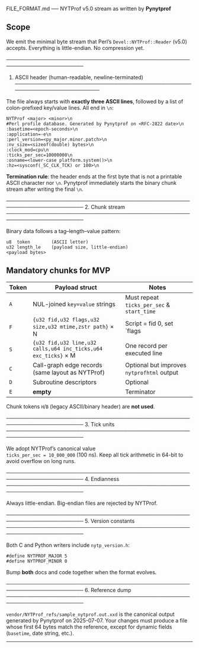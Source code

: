 FILE_FORMAT.md ── NYTProf v5.0 stream as written by **Pynytprof**

Scope
-----
We emit the minimal byte stream that Perl’s `Devel::NYTProf::Reader`
(v5.0) accepts.  Everything is little-endian.  No compression yet.

───────────────────────────────────────────────────────────────────────
1.  ASCII header (human-readable, newline-terminated)
───────────────────────────────────────────────────────────────────────

The file always starts with **exactly three ASCII lines**, followed by
a list of colon-prefixed key/value lines.  All end in `\n`:

    NYTProf <major> <minor>\n
    #Perl profile database. Generated by Pynytprof on <RFC-2822 date>\n
    :basetime=<epoch-seconds>\n
    :application=-e\n
    :perl_version=<py_major.minor.patch>\n
    :nv_size=<sizeof(double) bytes>\n
    :clock_mod=cpu\n
    :ticks_per_sec=10000000\n
    :osname=<lower-case platform.system()>\n
    :hz=<sysconf(_SC_CLK_TCK) or 100>\n

**Termination rule**: the header ends at the first byte that is not a
printable ASCII character nor `\n`.  Pynytprof immediately starts the
binary chunk stream after writing the final `\n`.


───────────────────────────────────────────────────────────────────────
2.  Chunk stream
───────────────────────────────────────────────────────────────────────

Binary data follows a tag–length–value pattern:

    u8  token        (ASCII letter)
    u32 length_le    (payload size, little-endian)
    <payload bytes>

Mandatory chunks for MVP
------------------------

| Token | Payload struct                                                    | Notes                                      |
|-------|-------------------------------------------------------------------|--------------------------------------------|
| `A`   | NUL-joined `key=value` strings                                    | Must repeat `ticks_per_sec` & `start_time` |
| `F`   | `{u32 fid,u32 flags,u32 size,u32 mtime,zstr path}` × N            | Script = fid 0, set `flags |= 0x10` (HAS_SRC) |
| `S`   | `{u32 fid,u32 line,u32 calls,u64 inc_ticks,u64 exc_ticks}` × M    | One record per executed line               |
| `C`   | Call-graph edge records (same layout as NYTProf)                  | Optional but improves `nytprofhtml` output |
| `D`   | Subroutine descriptors                                            | Optional                                   |
| `E`   | **empty**                                                         | Terminator                                 |

Chunk tokens `H`/`B` (legacy ASCII/binary header) are **not used**.


───────────────────────────────────────────────────────────────────────
3.  Tick units
───────────────────────────────────────────────────────────────────────

We adopt NYTProf’s canonical value  
`ticks_per_sec = 10_000_000` (100 ns).  Keep all tick arithmetic in
64-bit to avoid overflow on long runs.


───────────────────────────────────────────────────────────────────────
4.  Endianness
───────────────────────────────────────────────────────────────────────

Always little-endian.  Big-endian files are rejected by NYTProf.


───────────────────────────────────────────────────────────────────────
5.  Version constants
───────────────────────────────────────────────────────────────────────

Both C and Python writers include `nytp_version.h`:

    #define NYTPROF_MAJOR 5
    #define NYTPROF_MINOR 0

Bump **both** docs and code together when the format evolves.


───────────────────────────────────────────────────────────────────────
6.  Reference dump
───────────────────────────────────────────────────────────────────────

`vendor/NYTProf_refs/sample_nytprof.out.xxd` is the canonical output
generated by Pynytprof on 2025-07-07.  Your changes must produce a file
whose first 64 bytes match the reference, except for dynamic fields
(`basetime`, date string, etc.).

----------------------------------------------------------------------
